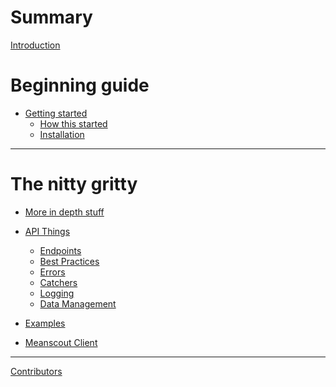 # Summary

[Introduction](./intro/introduction.md)
# Beginning guide

- [Getting started](./intro/getting_started.md)
    - [How this started](./intro/how_this_started.md)
    - [Installation](./intro/installation.md)

---
# The nitty gritty

- [More in depth stuff](./in_depth.md)

- [API Things](./api/api_things.md)
    - [Endpoints](./api/endpoints.md)
    - [Best Practices]()
    - [Errors]()
    - [Catchers]()
    - [Logging]()
    - [Data Management]()
- [Examples]()

- [Meanscout Client]()
---

[Contributors](./contributors.md)